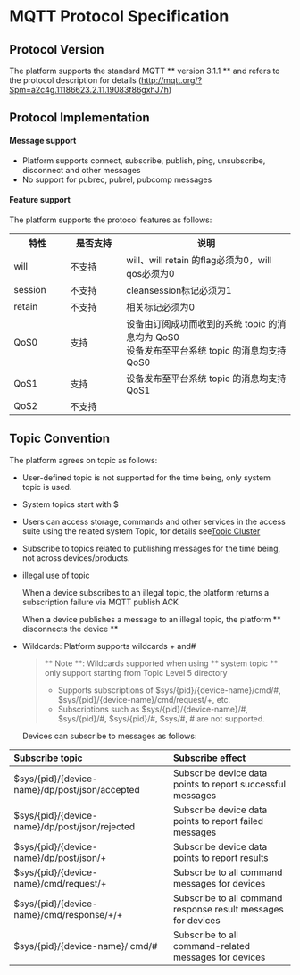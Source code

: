 # MQTT Protocol Specification

## Protocol Version

The platform supports the standard MQTT ** version 3.1.1 ** and refers to the protocol description for details (http://mqtt.org/?Spm=a2c4g.11186623.2.11.19083f86gxhJ7h)

## Protocol Implementation

#### Message support

- Platform supports connect, subscribe, publish, ping, unsubscribe, disconnect and other messages
- No support for pubrec, pubrel, pubcomp messages


#### Feature support

The platform supports the protocol features as follows:
<table>
<tr><th width="20%">特性</th><th width="20%">是否支持</th><th>说明</th></tr>
<tr><td>will</td><td>不支持</td><td>will、will retain 的flag必须为0，will qos必须为0</td></tr>
<tr><td>session</td><td>不支持</td><td>cleansession标记必须为1</td></tr>
<tr><td>retain</td><td>不支持</td><td>相关标记必须为0</td></tr>
<tr><td>QoS0</td><td>支持</td><td>设备由订阅成功而收到的系统 topic 的消息均为 QoS0<br>设备发布至平台系统 topic 的消息均支持 QoS0</td></tr>
<tr><td>QoS1</td><td>支持</td><td>设备发布至平台系统 topic 的消息均支持 QoS1</td></tr>
<tr><td>QoS2</td><td>不支持</td><td> </td></tr>
</table>


## Topic Convention

The platform agrees on topic as follows:
- User-defined topic is not supported for the time being, only system topic is used.
- System topics start with $
- Users can access storage, commands and other services in the access suite using the related system Topic, for details see[Topic Cluster](/book/device-development/multpro/MQTTS/topics/introduction.md)
- Subscribe to topics related to publishing messages for the time being, not across devices/products.
- illegal use of topic

    When a device subscribes to an illegal topic, the platform returns a subscription failure via MQTT publish ACK

    When a device publishes a message to an illegal topic, the platform ** disconnects the device **

- Wildcards: Platform supports wildcards + and#
    > ** Note **: Wildcards supported when using ** system topic ** only support starting from Topic Level 5 directory
    >- Supports subscriptions of $sys/{pid}/{device-name}/cmd/#, $sys/{pid}/{device-name}/cmd/request/+, etc.
    >- Subscriptions such as $sys/{pid}/{device-name}/#, $sys/{pid}/#, $sys/{pid}/#, $sys/#, # are not supported.

    Devices can subscribe to messages as follows:

| Subscribe topic | Subscribe effect|
|:-|:-|
| $sys/{pid}/{device-name}/dp/post/json/accepted| Subscribe device data points to report successful messages|
| $sys/{pid}/{device-name}/dp/post/json/rejected | Subscribe device data points to report failed messages|
| $sys/{pid}/{device-name}/dp/post/json/+| Subscribe device data points to report results|
| $sys/{pid}/{device-name}/cmd/request/+| Subscribe to all command messages for devices|
| $sys/{pid}/{device-name}/cmd/response/+/+| Subscribe to all command response result messages for devices|
| $sys/{pid}/{device-name}/ cmd/# | Subscribe to all command-related messages for devices|